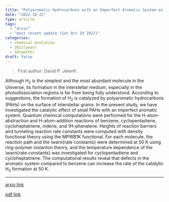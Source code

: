 ```yaml
---
title: "Polyaromatic Hydrocarbons with an Imperfect Aromatic System as Catalysts of Interstellar H$_{2}$ Formation"
date: "2022-10-22"
type: article
tags:
  - "arxiv"
  - "most recent update (Sat Oct 29 2022)"
categories:
  - chemical evolution
  - 2022(year)
  - 10(month)
draft: false
---
```


> First author: David P. Jelenfi

 Although H$_{2}$ is the simplest and the most abundant molecule in the
Universe, its formation in the interstellar medium, especially in the
photodissociation regions is far from being fully understood. According to
suggestions, the formation of H$_{2}$ is catalyzed by polyaromatic hydrocarbons
(PAHs) on the surface of interstellar grains. In the present study, we have
investigated the catalytic effect of small PAHs with an imperfect aromatic
system. Quantum chemical computations were performed for the H-atom-abstraction
and H-atom-addition reactions of benzene, cyclopentadiene, cycloheptatriene,
indene, and 1H-phenalene. Heights of reaction barriers and tunneling reaction
rate constants were computed with density functional theory using the MPWB1K
functional. For each molecule, the reaction path and the \warn{rate constants}
were determined at 50 K using ring-polymer instanton theory, and the
temperature dependence of the \warn{rate constants} was investigated for
cyclopentadiene and cycloheptatriene. The computational results reveal that
defects in the aromatic system compared to benzene can increase the rate of the
catalytic H$_{2}$ formation at 50 K.

---
[arxiv link](http://arxiv.org/abs/2210.12379v1)

[pdf link](http://arxiv.org/pdf/2210.12379v1)